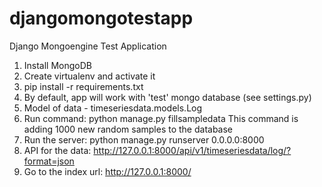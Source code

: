 djangomongotestapp
==================

Django Mongoengine Test Application

1. Install MongoDB
2. Create virtualenv and activate it
3. pip install -r requirements.txt
4. By default, app will work with 'test' mongo database (see settings.py)
5. Model of data - timeseriesdata.models.Log
6. Run command:
python manage.py fillsampledata 
This command is adding 1000 new random samples to the database 
7. Run the server:
python manage.py runserver 0.0.0.0:8000
8. API for the data:
http://127.0.0.1:8000/api/v1/timeseriesdata/log/?format=json
9. Go to the index url: http://127.0.0.1:8000/
